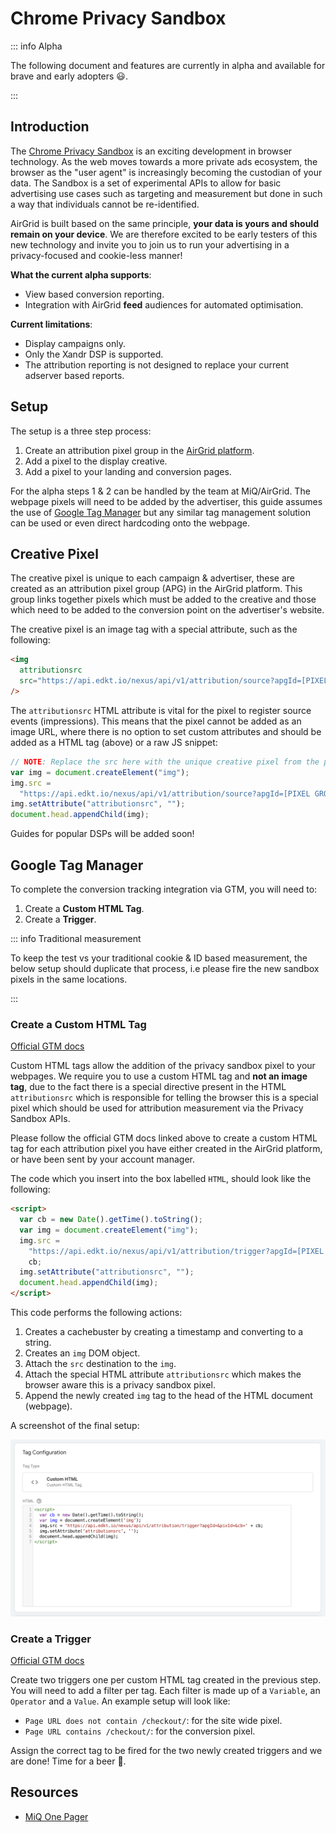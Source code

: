 # Chrome Privacy Sandbox

::: info Alpha

The following document and features are currently in alpha and available for
brave and early adopters 😃.

:::

## Introduction

The [Chrome Privacy Sandbox](https://privacysandbox.com/) is an exciting
development in browser technology. As the web moves towards a more private ads
ecosystem, the browser as the "user agent" is increasingly becoming the
custodian of your data. The Sandbox is a set of experimental APIs to allow for
basic advertising use cases such as targeting and measurement but done in such a
way that individuals cannot be re-identified.

AirGrid is built based on the same principle, **your data is yours and should
remain on your device**. We are therefore excited to be early testers of this
new technology and invite you to join us to run your advertising in a
privacy-focused and cookie-less manner!

**What the current alpha supports**:

- View based conversion reporting.
- Integration with AirGrid **feed** audiences for automated optimisation.

**Current limitations**:

- Display campaigns only.
- Only the Xandr DSP is supported.
- The attribution reporting is not designed to replace your current adserver
  based reports.

## Setup

The setup is a three step process:

1. Create an attribution pixel group in the
   [AirGrid platform](https://app.airgrid.io).
2. Add a pixel to the display creative.
3. Add a pixel to your landing and conversion pages.

For the alpha steps 1 & 2 can be handled by the team at MiQ/AirGrid. The webpage
pixels will need to be added by the advertiser, this guide assumes the use of
[Google Tag Manager](https://tagmanager.google.com/) but any similar tag
management solution can be used or even direct hardcoding onto the webpage.

## Creative Pixel

The creative pixel is unique to each campaign & advertiser, these are created as
an attribution pixel group (APG) in the AirGrid platform. This group links
together pixels which must be added to the creative and those which need to be
added to the conversion point on the advertiser's website.

The creative pixel is an image tag with a special attribute, such as the
following:

```html
<img
  attributionsrc
  src="https://api.edkt.io/nexus/api/v1/attribution/source?apgId=[PIXEL GROUP ID]&adDom=${ADSXT_AD_SYSTEM_DOMAIN}&adPubId=${ADSXT_PUBLISHER_ID}&aucId=${AUCTION_ID}&bunId=${BUNDLE_ID}&camId=${CAMPAIGN_ID}&crId=${CREATIVE_ID}&excId=${EXCHANGE_ID}&inoId=...."
/>
```

The `attributionsrc` HTML attribute is vital for the pixel to register source
events (impressions). This means that the pixel cannot be added as an image URL,
where there is no option to set custom attributes and should be added as a HTML
tag (above) or a raw JS snippet:

```js
// NOTE: Replace the src here with the unique creative pixel from the platform.
var img = document.createElement("img");
img.src =
  "https://api.edkt.io/nexus/api/v1/attribution/source?apgId=[PIXEL GROUP ID]&adDom=${ADSXT_AD_SYSTEM_DOMAIN}&adPubId=...";
img.setAttribute("attributionsrc", "");
document.head.appendChild(img);
```

Guides for popular DSPs will be added soon!

## Google Tag Manager

To complete the conversion tracking integration via GTM, you will need to:

1. Create a **Custom HTML Tag**.
2. Create a **Trigger**.

::: info Traditional measurement

To keep the test vs your traditional cookie & ID based measurement, the below
setup should duplicate that process, i.e please fire the new sandbox pixels in
the same locations.

:::

### Create a Custom HTML Tag

[Official GTM docs](https://support.google.com/tagmanager/answer/6107167)

Custom HTML tags allow the addition of the privacy sandbox pixel to your
webpages. We require you to use a custom HTML tag and **not an image tag**, due
to the fact there is a special directive present in the HTML `attributionsrc`
which is responsible for telling the browser this is a special pixel which
should be used for attribution measurement via the Privacy Sandbox APIs.

Please follow the official GTM docs linked above to create a custom HTML tag for
each attribution pixel you have either created in the AirGrid platform, or have
been sent by your account manager.

The code which you insert into the box labelled `HTML`, should look like the
following:

```html
<script>
  var cb = new Date().getTime().toString();
  var img = document.createElement("img");
  img.src =
    "https://api.edkt.io/nexus/api/v1/attribution/trigger?apgId=[PIXEL GROUP ID]&pixId=[PIXEL ID]&cb=" +
    cb;
  img.setAttribute("attributionsrc", "");
  document.head.appendChild(img);
</script>
```

This code performs the following actions:

1. Creates a cachebuster by creating a timestamp and converting to a string.
2. Creates an `img` DOM object.
3. Attach the `src` destination to the `img`.
4. Attach the special HTML attribute `attributionsrc` which makes the browser
   aware this is a privacy sandbox pixel.
5. Append the newly created `img` tag to the head of the HTML document
   (webpage).

A screenshot of the final setup:

![gtm-pixel](../images/gtm-pixel.png "google tag manager pixel")

### Create a Trigger

[Official GTM docs](https://support.google.com/tagmanager/answer/7679316)

Create two triggers one per custom HTML tag created in the previous step. You
will need to add a filter per tag. Each filter is made up of a `Variable`, an
`Operator` and a `Value`. An example setup will look like:

- `Page URL does not contain /checkout/`: for the site wide pixel.
- `Page URL contains /checkout/`: for the conversion pixel.

Assign the correct tag to be fired for the two newly created triggers and we are
done! Time for a beer 🍺.

## Resources

- [MiQ One Pager](../pdfs/miq-ara-testing.pdf)
